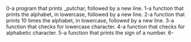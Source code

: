 0-a program that prints _putchar, followed by a new line.
1-a function that prints the alphabet, in lowercase, followed by a new line.
2-a function that prints 10 times the alphabet, in lowercase, followed by a new line.
3-a function that checks for lowercase character.
4-a function that checks for alphabetic character.
5-a function that prints the sign of a number.
6-
